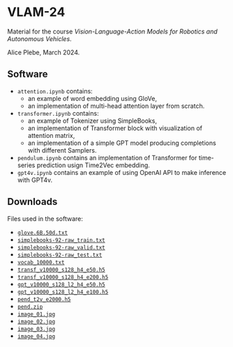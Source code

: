 # VLAM-24

Material for the course *Vision-Language-Action Models for Robotics and Autonomous Vehicles*.

Alice Plebe, March 2024.

## Software

- `attention.ipynb` contains:
	- an example of word embedding using GloVe,
	- an implementation of multi-head attention layer from scratch.
- `transformer.ipynb` contains:
	- an example of Tokenizer using SimpleBooks,
	- an implementation of Transformer block with visualization of attention matrix,
	-  an implementation of a simple GPT model producing completions with different Samplers.
- `pendulum.ipynb` contains an implementation of Transformer for time-series prediction usign Time2Vec embedding.
- `gpt4v.ipynb` contains an example of using OpenAI API to make inference with GPT4v.

## Downloads
Files used in the software:

- [`glove.6B.50d.txt`](https://www.dropbox.com/scl/fi/y328s9lbz8c9glp7al02p/glove.6B.50d.txt?rlkey=m81pwe06f8tpb947fl3y78nlo&dl=0)
- [`simplebooks-92-raw_train.txt`](https://www.dropbox.com/scl/fi/r6vnn7vccpvscvmzabmvf/simplebooks-92-raw_train.txt?rlkey=thwnurvjrda737sr8283qpdkg&dl=0)
- [`simplebooks-92-raw_valid.txt`](https://www.dropbox.com/scl/fi/txlel36qe8nxz7jth95xp/simplebooks-92-raw_valid.txt?rlkey=8sdbtycdx2ppokcybaolvrx7j&dl=0)
- [`simplebooks-92-raw_test.txt`](https://www.dropbox.com/scl/fi/3j9eifu45sdwnhof3r63q/simplebooks-92-raw_test.txt?rlkey=5c8z385wsu925h9zugz7p2d8v&dl=0)
- [`vocab_10000.txt`](https://www.dropbox.com/scl/fi/aix95cadh32i9ylzjzz0m/vocab_10000.txt?rlkey=qcwpxhw34c8z2x7hue37zu79d&dl=0)
- [`transf_v10000_s128_h4_e50.h5`](https://www.dropbox.com/scl/fi/la654e3fsjfn6iwrlmm1d/transf_v10000_s128_h4_e50.h5?rlkey=9qkdroty1i2l9lu1euaxjtkvg&dl=0)
- [`transf_v10000_s128_h4_e200.h5`](https://www.dropbox.com/scl/fi/tvevf1ocgatw2v0nl624f/transf_v10000_s128_h4_e200.h5?rlkey=0pxwmhyicvkyxdae3jsc0znsb&dl=0)
- [`gpt_v10000_s128_l2_h4_e50.h5`](https://www.dropbox.com/scl/fi/ryn31mv5ne6k9mc18kffh/gpt_v10000_s128_l2_h4_e50.h5?rlkey=p8x4bhe5oxb8lpw3f54i970ud&dl=0)
- [`gpt_v10000_s128_l2_h4_e100.h5`](https://www.dropbox.com/scl/fi/ie0y2rk65z2encjhj203x/gpt_v10000_s128_l2_h4_e100.h5?rlkey=xo46jcgl1qywu5fm9bpzclg0z&dl=0)
- [`pend_t2v_e2000.h5`](https://www.dropbox.com/scl/fi/fgsfklo5z944acm6l0nu3/pend_t2v_e2000.h5?rlkey=ej6uqo6tpggmtn204r88vg6fu&dl=0)
- [`pend.zip`](https://www.dropbox.com/scl/fi/ell5z8bje172n0c6st0e3/pend.zip?rlkey=t5mxsl2cev6xbugogcd3ej028&dl=0)
- [`image_01.jpg`](https://www.dropbox.com/scl/fi/5fkn00h925xjf51jcodcj/c1.jpg?rlkey=2a7kjoqphqaz5mt1wl3c5bp4i&dl=0)
- [`image_02.jpg`](https://www.dropbox.com/scl/fi/s5089zy9pt5ed10ocn46y/c2.jpg?rlkey=01qndot441zgst8g8cdz0emqw&dl=0)
- [`image_03.jpg`](https://www.dropbox.com/scl/fi/u65cc3yaz91y45yu28eq8/c3.jpg?rlkey=6ynt5npd51k5z0zqy2k4s17fe&dl=0)
- [`image_04.jpg`](https://www.dropbox.com/scl/fi/djmfggr7ho1os4nihkzg5/c6.jpeg?rlkey=hdp41x87gac6pvggn7rgf989v&dl=0)

